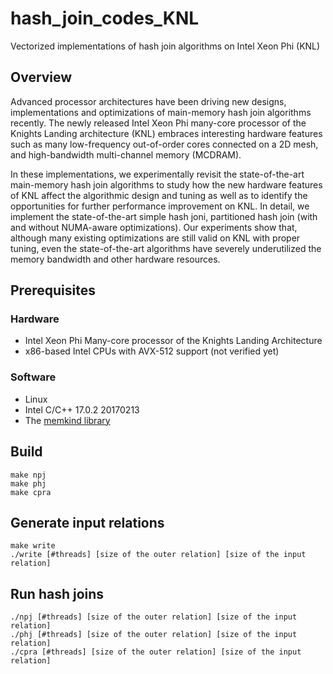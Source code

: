 # hash_join_codes_KNL
Vectorized implementations of hash join algorithms on Intel Xeon Phi (KNL)

## Overview
Advanced processor architectures have been driving new designs, implementations and optimizations of main-memory hash join algorithms recently. The newly released Intel Xeon Phi many-core processor of the Knights Landing architecture (KNL) embraces interesting hardware features such as many low-frequency out-of-order cores connected on a 2D mesh, and high-bandwidth multi-channel memory (MCDRAM). 

In these implementations, we experimentally revisit the state-of-the-art main-memory hash join algorithms to study how the new hardware features of KNL affect the algorithmic design and tuning as well as to identify the opportunities for further performance improvement on KNL. In detail, we implement the state-of-the-art simple hash joni, partitioned hash join (with and without NUMA-aware optimizations).  Our experiments show that, although many existing optimizations are still valid on KNL with proper tuning, even the state-of-the-art algorithms have severely underutilized the memory bandwidth and other hardware resources. 

## Prerequisites

### Hardware

* Intel Xeon Phi Many-core processor of the Knights Landing Architecture 
* x86-based Intel CPUs with AVX-512 support (not verified yet)

### Software

* Linux 
* Intel C/C++ 17.0.2 20170213
* The [memkind library](https://github.com/memkind/memkind)

## Build
```
make npj
make phj
make cpra
```

## Generate input relations
```
make write
./write [#threads] [size of the outer relation] [size of the input relation] 
```

## Run hash joins
```
./npj [#threads] [size of the outer relation] [size of the input relation]
./phj [#threads] [size of the outer relation] [size of the input relation]
./cpra [#threads] [size of the outer relation] [size of the input relation]
```
